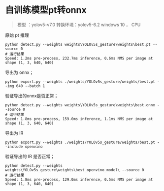 # 自训练模型pt转onnx

> 模型 ：yolov5-v7.0
> 转换环境：yolov5-6.2
> windows 10 ， CPU

原始 pt 推理

```
python detect.py --weights weights\YOLOv5s_gesture\weights\best.pt --source 0
# 运行结果
Speed: 1.2ms pre-process, 232.7ms inference, 0.6ms NMS per image at shape (1, 3, 640, 640)
```



导出为 onnx；
```
python export.py --weights ./weights/YOLOv5s_gesture/weights/best.pt --img 640 --batch 1
```

验证导出的onnx是否正常；
```
python detect.py --weights weights\YOLOv5s_gesture\weights\best.onnx --source 0
# 运行结果
Speed: 1.8ms pre-process, 159.0ms inference, 1.1ms NMS per image at shape (1, 3, 640, 640)
```

导出为 IR

```
python export.py --weights ./weights/YOLOv5s_gesture/weights/best.pt --include openvino
```

验证导出的 IR 是否正常；

```
python detect.py --weights weights\YOLOv5s_gesture\weights\best_openvino_model\ --source 0
# 运行结果
Speed: 1.8ms pre-process, 129.0ms inference, 0.5ms NMS per image at shape (1, 3, 640, 640)
```

